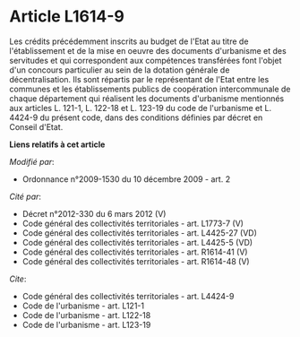 # Article L1614-9

Les crédits précédemment inscrits au budget de l'Etat au titre de l'établissement et de la mise en oeuvre des documents
d'urbanisme et des servitudes et qui correspondent aux compétences transférées font l'objet d'un concours particulier au sein
de la dotation générale de décentralisation. Ils sont répartis par le représentant de l'Etat entre les communes et les
établissements publics de coopération intercommunale de chaque département qui réalisent les documents d'urbanisme mentionnés
aux articles L. 121-1, L. 122-18 et L. 123-19 du code de l'urbanisme et L. 4424-9 du présent code, dans des conditions
définies par décret en Conseil d'Etat.

**Liens relatifs à cet article**

_Modifié par_:

  - Ordonnance n°2009-1530 du 10 décembre 2009 - art. 2

_Cité par_:

  - Décret n°2012-330 du 6 mars 2012 (V)
  - Code général des collectivités territoriales - art. L1773-7 (V)
  - Code général des collectivités territoriales - art. L4425-27 (VD)
  - Code général des collectivités territoriales - art. L4425-5 (VD)
  - Code général des collectivités territoriales - art. R1614-41 (V)
  - Code général des collectivités territoriales - art. R1614-48 (V)

_Cite_:

  - Code général des collectivités territoriales - art. L4424-9
  - Code de l'urbanisme - art. L121-1
  - Code de l'urbanisme - art. L122-18
  - Code de l'urbanisme - art. L123-19
